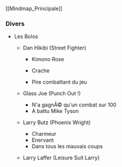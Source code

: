 ﻿[[Mindmap_Principale]]

### Divers

- Les Bolos

	- Dan Hikibi (Street Fighter)

		- Kimono Rose

		- Crache
		- Pire combattant du jeu

	- Glass Joe (Punch Out !)

		- N'a gagnÃ© qu'un combat sur 100
		- A battu Mike Tyson

	- Larry Butz (Phoenix Wright)

		- Charmeur
		- Enervant
		- Dans tous les mauvais coups

	- Larry Laffer (Leisure Suit Larry)


